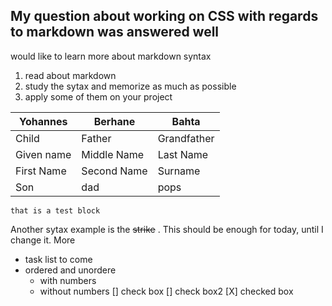 ## My question about working on CSS with regards to markdown was answered well
would like to learn more about markdown syntax
1. read about markdown
2. study the sytax and memorize as much as possible
3. apply some of them on your project

| Yohannes  |  Berhane   |  Bahta  |    
| --- | ---- | ---- |
|Child | Father | Grandfather    |    
| Given name   | Middle Name    | Last Name   |
|First Name    | Second Name   |  Surname  |    
| Son  |  dad   | pops   |
 
``` that is a test block ```

Another sytax example is the ~~strike~~ . This should be enough for today, until I change it.
More  
* task list to come
* ordered and unordere
  * with numbers
  * without numbers
  [] check box
  [] check box2
  [X] checked box
